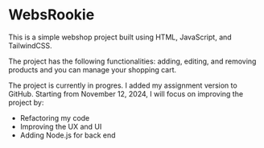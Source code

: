# WebsRookie

This is a simple webshop project built using HTML, JavaScript, and TailwindCSS.

The project has the following functionalities: adding, editing, and removing products and you can manage your shopping cart.

The project is currently in progres. I added my assignment version to GitHub. Starting from November 12, 2024, I will focus on improving the project by:

   - Refactoring my code
   - Improving the UX and UI
   - Adding Node.js for back end

<!-- ## Getting tarted

follow the steps below to get started:

### Requirements

- Node.js and npm installed on your machine.

### Installation

1. **Clone the repository** or **download the zip**:

   ```bash
   git clone git@git.nexed.com:ab356bf1-028a-11ed-9175-4213e7ee7fac/864831bf-2ad0-4573-881f-e3b4d5bdfabe/The-Webshop-9e870400-09524d51.git
   ```

   You can also [view](https://savouryslices.netlify.app/) it on Netlify or download & extract the zip

2. **Navigate to the project directory**:

   ```bash
   cd <Path to where the project is installed>
   ```

3. **Install the dependencies**:

   ```
   npm install
   ```

4. **Build the CSS**:

   For developming

   ```
   npm run watch
   ```

   For production

   ```
   npm run build
   ```
 -->
